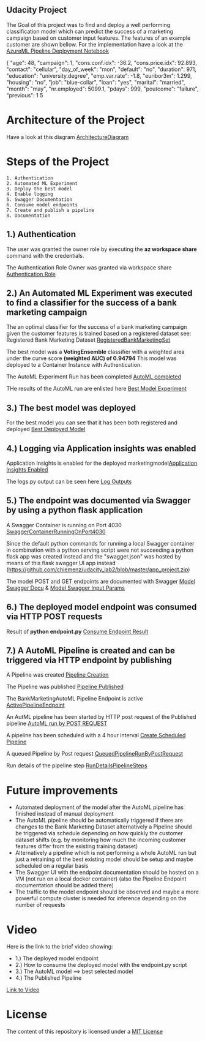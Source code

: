 ## Udacity Project 

The Goal of this project was to find and deploy a well performing classification model which can predict the 
success of a marketing campaign based on customer input features. The features of an example customer are shown 
bellow. For the implementation have a look at the [AzureML Pipeline Deployment Notebook](https://github.com/chiemenz/AzureML-Pipeline-Deployment/blob/master/automl-example.ipynb)

 {
            "age": 48,
            "campaign": 1,
            "cons.conf.idx": -36.2,
            "cons.price.idx": 92.893,
            "contact": "cellular",
            "day_of_week": "mon",
            "default": "no",
            "duration": 971,
            "education": "university.degree",
            "emp.var.rate": -1.8,
            "euribor3m": 1.299,
            "housing": "no",
            "job": "blue-collar",
            "loan": "yes",
            "marital": "married",
            "month": "may",
            "nr.employed": 5099.1,
            "pdays": 999,
            "poutcome": "failure",
            "previous": 1
5

# Architecture of the Project 
Have a look at this diagram [ArchitectureDiagram](https://github.com/chiemenz/udacity_lab2/blob/master/ArchitectureDiagram.PNG)

# Steps of the Project

    1. Authentication
    2. Automated ML Experiment
    3. Deploy the best model
    4. Enable logging
    5. Swagger Documentation
    6. Consume model endpoints
    7. Create and publish a pipeline
    8. Documentation

## 1.) Authentication 
The user was granted the owner role by executing the **az workspace share** command with the credentials.

The Authentication Role Owner was granted via workspace share [Authentication Role](https://github.com/chiemenz/udacity_lab2/blob/master/AuthenticationRoleOwner.PNG)

## 2.) An Automated ML Experiment was executed to find a classifier for the success of a bank marketing campaign
The an optimal classifier for the success of a bank marketing campaign given the customer features is trained based on a registered dataset see:
Registered Bank Marketing Dataset [RegisteredBankMarketingSet](https://github.com/chiemenz/udacity_lab2/blob/master/RegisteredBankMarketingSet.PNG)

The best model was a **VotingEnsemble** classifier with a weighted area under the curve score **(weighted AUC) of 0.94794**
This model was deployed to a Container Instance with Authentication. 

The AutoML Experiment Run has been completed [AutoML completed](https://github.com/chiemenz/udacity_lab2/blob/master/AutoMLExpCompleted.PNG)

THe results of the AutoML run are enlisted here [Best Model Experiment](https://github.com/chiemenz/udacity_lab2/blob/master/BestModelExperiment.PNG)

## 3.) The best model was deployed 
For the best model you can see that it has been both registered and deployed [Best Deployed Model](https://github.com/chiemenz/udacity_lab2/blob/master/best_deployed_model.PNG)

## 4.) Logging via Application insights was enabled
Application Insights is enabled for the deployed marketingmodel[Application Insights Enabled](https://github.com/chiemenz/udacity_lab2/blob/master/ApplicationInsightsEnabled.PNG)

The logs.py output can be seen here [Log Outputs](https://github.com/chiemenz/udacity_lab2/blob/master/LogsOutput.PNG)

## 5.) The endpoint was documented via Swagger by using a python flask application 
A Swagger Container is running on Port 4030 [SwaggerContainerRunningOnPort4030](https://github.com/chiemenz/udacity_lab2/blob/master/SwaggerContainerRunningOnPort4030.PNG)

Since the default python commands for running a local Swagger container in combination with a python serving script were not succeeding a python flask app was created 
instead and the "swagger.json" was hosted by means of this flask swagger UI app instead (https://github.com/chiemenz/udacity_lab2/blob/master/app_project.zip)

The model POST and GET endpoints are documented with Swagger [Model Swagger Docu](https://github.com/chiemenz/udacity_lab2/blob/master/ModelSwaggerUI.PNG) & [Model Swagger Input Params](https://github.com/chiemenz/udacity_lab2/blob/master/ModelExampleSwaggerValues.PNG)

## 6.) The deployed model endpoint was consumed via HTTP POST requests
Result of **python endpoint.py** [Consume Endpoint Result](https://github.com/chiemenz/udacity_lab2/blob/master/ConsumeEndpointResult.PNG)

## 7.) A AutoML Pipeline is created and can be triggered via HTTP endpoint by publishing
A Pipeline was created [Pipeline Creation](https://github.com/chiemenz/udacity_lab2/blob/master/PipelineCreated.PNG)

The Pipeline was published [Pipeline Published](https://github.com/chiemenz/udacity_lab2/blob/master/PublishedPipeline.PNG)

The BankMarketingAutoML Pipeline Endpoint is active [ActivePipelineEndpoint](https://github.com/chiemenz/udacity_lab2/blob/master/ActivePipelineEndpoint.PNG)

An AutML pipeline has been started by HTTP post request of the Published pipeline [AutoML run by POST REQUEST](https://github.com/chiemenz/udacity_lab2/blob/master/AutoMLRunByPostRequest.PNG)

A pipeline has been scheduled with a 4 hour interval [Create Scheduled Pipeline](https://github.com/chiemenz/udacity_lab2/blob/master/CreateScheduledPipeline.PNG)

A queued Pipeline by Post request [QueuedPipelineRunByPostRequest](https://github.com/chiemenz/udacity_lab2/blob/master/QueuedPipelineRunByPostRequest.PNG)

Run details of the pipeline step [RunDetailsPipelineSteps](https://github.com/chiemenz/udacity_lab2/blob/master/RunDetailsPipelineSteps.PNG)

# Future improvements
* Automated deployment of the model after the AutoML pipeline has finished instead of manual deployment
* The AutoML pipeline should be automatically triggered if there are changes to the Bank Marketing Dataset alternatively a Pipeline should be 
 triggered via schedule depending on how quickly the customer dataset shifts (e.g. by monitoring how much the incoming customer features differ 
 from the existing training dataset) 
* Alternatively a pipeline which is not performing a whole AutoML run but just a retraining of the best existing model should be setup and maybe scheduled on
a regular basis
* The Swagger UI with the endpoint documentation should be hosted on a VM (not run on a local docker container)
 (also the Pipeline Endpoint documentation should be added there)
* The traffic to the model endpoint should be observed and maybe a more powerful compute cluster is needed for inference depending on the number of requests


# Video
Here is the link to the brief video showing:

* 1.) The deployed model endpoint
* 2.) How to consume the deployed model with the endpoint.py script
* 3.) The AutoML model ==> best selected model
* 4.) The Published Pipeline

[Link to Video](https://www.loom.com/share/19379c75f6bf4158a697814dd1465fbf)

# License
The content of this repository is licensed under a [MIT License](https://github.com/chiemenz/AzureML-Pipeline-Deployment/blob/master/LICENSE.txt)
